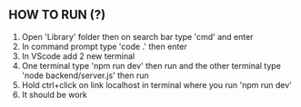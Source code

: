 HOW TO RUN (?)
--------------
1. Open 'Library' folder then on search bar type 'cmd' and enter
2. In command prompt type 'code .' then enter
3. In VScode add 2 new terminal
4. One terminal type 'npm run dev' then run and the other terminal type 'node backend/server.js' then run
5. Hold ctrl+click on link localhost in terminal where you run 'npm run dev'
6. It should be work
